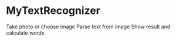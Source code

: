 # MyTextRecognizer

Take photo or choose image
Parse text from image
Show result and calculate words
